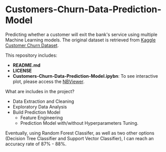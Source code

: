 # Customers-Churn-Data-Prediction-Model
Predicting whether a customer will exit the bank's service using multiple Machine Learning models. The original dataset is retrieved from [Kaggle Customer Churn Dataset](https://www.kaggle.com/datasets/anandshaw2001/customer-churn-dataset/data).

This repository includes:
* **README.md**
* **LICENSE**
* **Customers-Churn-Data-Prediction-Model.ipybn**: To see interactive plot, please access the [NBViewer](https://nbviewer.org/github/mainguyen2911/Customers-Churn-Data-Prediction-Model/blob/main/Customers-Churn-Data-Prediction-Model.ipynb).

What are includes in the project?
* Data Extraction and Cleaning
* Exploratory Data Analysis
* Build Prediction Model
  * Feature Engineering
  * Prediction Model with/without Hyperparameters Tuning.

Eventually, using Random Forest Classifer, as well as two other options (Decision Tree Classifier and Support Vector Classifier), I can reach an accuracy rate of 87% - 88%.
